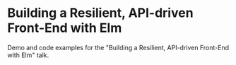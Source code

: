# Building a Resilient, API-driven Front-End with Elm

Demo and code examples for the "Building a Resilient, API-driven Front-End with Elm" talk.
